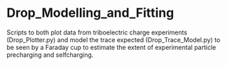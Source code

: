 
# Drop_Modelling_and_Fitting

 Scripts to both plot data from triboelectric charge experiments (Drop_Plotter.py) and model the trace expected (Drop_Trace_Model.py) to be seen by a Faraday cup to estimate the extent of experimental particle precharging and selfcharging.

